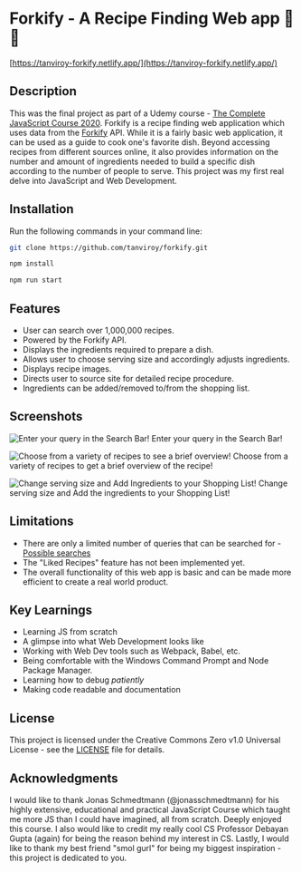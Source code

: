 # Forkify - A Recipe Finding Web app 🥣 🍴

[https://tanviroy-forkify.netlify.app/](https://tanviroy-forkify.netlify.app/)

## Description
This was the final project as part of a Udemy course - [The Complete JavaScript Course 2020](https://www.udemy.com/the-complete-javascript-course/).
Forkify is a recipe finding web application which uses data from the [Forkify](http://forkify-api.herokuapp.com/) API. While it is a fairly basic web application, it can be used as a guide to cook one's favorite dish. Beyond accessing recipes from different sources online, it also provides information on the number and amount of ingredients needed to build a specific dish according to the number of people to serve.
This project was my first real delve into JavaScript and Web Development. 

## Installation
Run the following commands in your command line:
```bash
git clone https://github.com/tanviroy/forkify.git

npm install

npm run start
```

## Features
- User can search over 1,000,000 recipes.
- Powered by the Forkify API.
- Displays the ingredients required to prepare a dish.
- Allows user to choose serving size and accordingly adjusts ingredients.
- Displays recipe images.
- Directs user to source site for detailed recipe procedure.
- Ingredients can be added/removed to/from the shopping list.

## Screenshots
![Enter your query in the Search Bar!](https://user-images.githubusercontent.com/61850850/82748691-af172500-9dc1-11ea-828b-97c8136037fd.png)
Enter your query in the Search Bar!  

![Choose from a variety of recipes to see a brief overview!](https://user-images.githubusercontent.com/61850850/82748742-f56c8400-9dc1-11ea-815a-a144f74badf3.png)
Choose from a variety of recipes to get a brief overview of the recipe!  

![Change serving size and Add Ingredients to your Shopping List!](https://user-images.githubusercontent.com/61850850/82748743-f7cede00-9dc1-11ea-849f-caf96b9f18e2.png)
Change serving size and Add the ingredients to your Shopping List!  

## Limitations
* There are only a limited number of queries that can be searched for - [Possible searches](http://forkify-api.herokuapp.com/phrases.html) 
* The "Liked Recipes" feature has not been implemented yet.
* The overall functionality of this web app is basic and can be made more efficient to create a real world product. 

## Key Learnings
* Learning JS from scratch
* A glimpse into what Web Development looks like 
* Working with Web Dev tools such as Webpack, Babel, etc. 
* Being comfortable with the Windows Command Prompt and Node Package Manager. 
* Learning how to debug *patiently*
* Making code readable and documentation

## License
This project is licensed under the Creative Commons Zero v1.0 Universal License - see the [LICENSE](LICENSE) file for details.

## Acknowledgments
I would like to thank Jonas Schmedtmann (@jonasschmedtmann) for his highly extensive, educational and practical JavaScript Course which taught me more JS than I could have imagined, all from scratch. Deeply enjoyed this course. 
I also would like to credit my really cool CS Professor Debayan Gupta (again) for being the reason behind my interest in CS. 
Lastly, I would like to thank my best friend "smol gurl" for being my biggest inspiration - this project is dedicated to you. 
